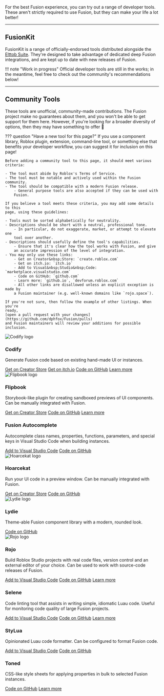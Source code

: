 For the best Fusion experience, you can try out a range of developer tools. 
These aren't strictly required to use Fusion, but they can make your life a lot
better!

-----

## FusionKit

FusionKit is a range of officially-endorsed tools distributed alongside the
[Elttob&nbsp;Suite](https://suite.elttob.uk/). They're designed to take
advantage of dedicated deep Fusion integrations, and are kept up to date with
new releases of Fusion.

!!! note "Work in progress"
	Official developer tools are still in the works; in the meantime, feel 
	free to check out the community's recommendations below!

-----

## Community Tools

These tools are unofficial, community-made contributions. The Fusion project
make no guarantees about them, and you won't be able to get support for them
here. However, if you're looking for a broader diversity of options, then they
may have something to offer 🙂

??? question "Have a new tool for this page?"
	If you use a component library, Roblox plugin, extension, command-line tool,
	or something else that benefits your developer workflow, you can suggest it
	for inclusion on this page!

	Before adding a community tool to this page, it should meet various
	criteria:

	- The tool must abide by Roblox's Terms of Service.
	- The tool must be notable and actively used within the Fusion community.
	- The tool should be compatible with a modern Fusion release.
		- General purpose tools are also accepted if they can be used with
		Fusion.

	If you believe a tool meets these criteria, you may add some details to this
	page, using these guidelines:

	- Tools must be sorted alphabetically for neutrality.
	- Descriptions should be short with a neutral, professional tone.
		- In particular, do not exaggerate, market, or attempt to elevate one
		tool over another.
	- Descriptions should usefully define the tool's capabilities.
		- Ensure that it's clear how the tool works with Fusion, and give
		an accurate impression of the level of integration.
	- You may only use these links:
		- Get on Creator&nbsp;Store: `create.roblox.com`
		- Get on itch.io: `itch.io`
		- Add to Visual&nbsp;Studio&nbsp;Code: `marketplace.visualstudio.com`
		- Code on GitHub: `github.com`
		- Learn more: `github.io`, `devforum.roblox.com`
		- All other links are disallowed unless an explicit exception is made by
		a Fusion maintainer (e.g. well-known domains like `rojo.space`).

	If you're not sure, then follow the example of other listings. When you're
	ready,
	[open a pull request with your changes](https://github.com/dphfox/Fusion/pulls) 
	and Fusion maintainers will review your additions for possible inclusion.

<section class="fusiondoc-devtool-gallery">
	<article class="fusiondoc-devtool-entry">
		<img src="community/codify.png" alt="Codify logo">
		<h3>Codify</h3>
		<p>
			Generate Fusion code based on existing hand-made UI or instances.
		</p>
		<nav>
			<a href="https://create.roblox.com/store/asset/4749111907">Get on Creator&nbsp;Store</a>
			<a href="https://cxmeel.itch.io/codify">Get on itch.io</a>
			<a href="https://github.com/cxmeel/codify-plugin">Code on GitHub</a>
			<a href="https://devforum.roblox.com/t//473076">Learn more</a>
		</nav>
	</article>
	<article class="fusiondoc-devtool-entry">
		<img src="community/flipbook.png" alt="Flipbook logo">
		<h3>Flipbook</h3>
		<p>
			Storybook-like plugin for creating sandboxed previews of UI
			components.
			Can be manually integrated with Fusion.
		</p>
		<nav>
			<a href="https://create.roblox.com/store/asset/8517129161">Get on Creator&nbsp;Store</a>
			<a href="https://github.com/flipbook-labs/flipbook">Code on GitHub</a>
			<a href="https://flipbook-labs.github.io/flipbook/">Learn more</a>
		</nav>
	</article>
	<article class="fusiondoc-devtool-entry">
		<h3>Fusion Autocomplete</h3>
		<p>
			Autocomplete class names, properties, functions, parameters, and
			special keys in Visual&nbsp;Studio&nbsp;Code when building instances.
		</p>
		<nav>
			<a href="https://marketplace.visualstudio.com/items?itemName=Virtual.fusionautocomplete">Add to Visual Studio Code</a>
			<a href="https://github.com/VirtualButFake/fusion_autocomplete">Code on GitHub</a>
		</nav>
	</article>
	<article class="fusiondoc-devtool-entry">
		<img src="community/hoarcekat.png" alt="Hoarcekat logo">
		<h3>Hoarcekat</h3>
		<p>
			Run your UI code in a preview window. Can be manually integrated
			with Fusion.
		</p>
		<nav>
			<a href="https://create.roblox.com/store/asset/4621580428">Get on Creator&nbsp;Store</a>
			<a href="https://github.com/Kampfkarren/hoarcekat">Code on GitHub</a>
		</nav>
	</article>
	<article class="fusiondoc-devtool-entry">
		<img src="community/lydie.png" alt="Lydie logo">
		<h3>Lydie</h3>
		<p>
			Theme-able Fusion component library with a modern, rounded look. 
		</p>
		<nav>
			<a href="https://github.com/7kayoh/Lydie">Code on GitHub</a>
		</nav>
	</article>
	<article class="fusiondoc-devtool-entry">
		<img src="community/rojo.png" alt="Rojo logo">
		<h3>Rojo</h3>
		<p>
			Build Roblox&nbsp;Studio projects with real code files, version
			control and an external editor of your choice. Can be used to work
			with source-code releases of Fusion.
		</p>
		<nav>
			<a href="https://marketplace.visualstudio.com/items?itemName=evaera.vscode-rojo">Add to Visual&nbsp;Studio&nbsp;Code</a>
			<a href="https://github.com/rojo-rbx/rojo">Code on GitHub</a>
			<a href="https://rojo.space/">Learn more</a>
		</nav>
	</article>
	<article class="fusiondoc-devtool-entry">
		<h3>Selene</h3>
		<p>
			Code linting tool that assists in writing simple, idiomatic Luau
			code. Useful for monitoring code quality of large Fusion projects.
		</p>
		<nav>
			<a href="https://marketplace.visualstudio.com/items?itemName=Kampfkarren.selene-vscode">Add to Visual&nbsp;Studio&nbsp;Code</a>
			<a href="https://github.com/Kampfkarren/selene">Code on GitHub</a>
			<a href="https://kampfkarren.github.io/selene/">Learn more</a>
		</nav>
	</article>
	<article class="fusiondoc-devtool-entry">
		<h3>StyLua</h3>
		<p>
			Opinionated Luau code formatter. Can be configured to format Fusion
			code.
		</p>
		<nav>
			<a href="https://marketplace.visualstudio.com/items?itemName=JohnnyMorganz.stylua">Add to Visual&nbsp;Studio&nbsp;Code</a>
			<a href="https://github.com/JohnnyMorganz/StyLua">Code on GitHub</a>
		</nav>
	</article>
	<article class="fusiondoc-devtool-entry">
		<h3>Toned</h3>
		<p>
			CSS-like style sheets for applying properties in bulk to selected
			Fusion instances.
		</p>
		<nav>
			<a href="https://github.com/astrealRBLX/Toned/">Code on GitHub</a>
			<a href="https://astrealrblx.github.io/Toned/">Learn more</a>
		</nav>
	</article>
</section>